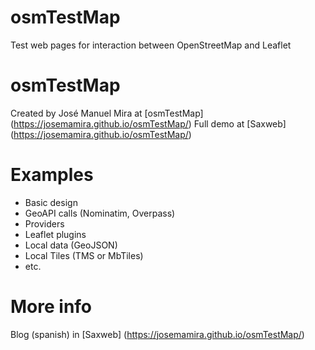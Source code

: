 # osmTestMap
Test web pages for interaction between OpenStreetMap and Leaflet

osmTestMap
=============

Created by José Manuel Mira at [osmTestMap] (https://josemamira.github.io/osmTestMap/)
Full demo at [Saxweb] (https://josemamira.github.io/osmTestMap/)



Examples
=============

  - Basic design
  - GeoAPI calls (Nominatim, Overpass)
  - Providers
  - Leaflet plugins
  - Local data (GeoJSON)
  - Local Tiles (TMS or MbTiles)
  - etc.

More info
=============

Blog (spanish) in [Saxweb] (https://josemamira.github.io/osmTestMap/)

